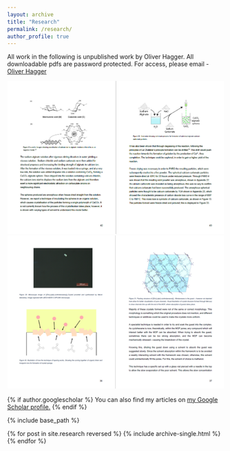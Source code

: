 ```yaml
---
layout: archive
title: "Research"
permalink: /research/
author_profile: true
---
```


All work in the following is unpublished work by Oliver Hagger. 
All downloadable pdfs are password protected. For access, please email - <a href="mailto:oliver.hagger.21@ucl.ac.uk">Oliver Hagger</a>


<img src="/images/3rdyearproject.png" alt="Sample of 3rd year project report" />


<img src="/images/4thyearproject.png" alt="Sample of 4th year project report" />

{% if author.googlescholar %}
  You can also find my articles on <u><a href="{{author.googlescholar}}">my Google Scholar profile</a>.</u>
{% endif %}

{% include base_path %}

{% for post in site.research reversed %}
  {% include archive-single.html %}
{% endfor %}
